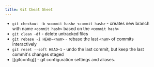 ```yaml
---
title: Git Cheat Sheet
---
```


- `git checkout -b <commit hash> <commit hash>` - creates new branch with name  `<commit hash>` based on the `<commit hash>`
- `git clean -df` - delete untracked files
- `git rebase -i HEAD~<num>` - rebase the last `<num>` of commits interactively
- `git reset --soft HEAD~1` - undo the last commit, but keep the last commit's changes staged
- [[gitconfig]] - git configuration settings and aliases.